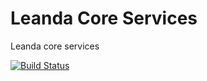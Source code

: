 # Leanda Core Services

Leanda core services

[![Build Status](https://travis-ci.com/ArqiSoft/leanda-core.svg?branch=master)](https://travis-ci.com/ArqiSoft/leanda-core)
